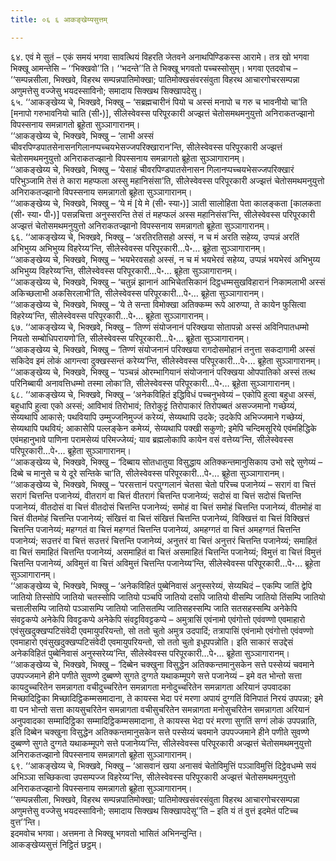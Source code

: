 ```yaml
---
title: ०६ ६ आकङ्खेय्यसुत्तम्

---
```


६४. एवं मे सुतं – एकं समयं भगवा सावत्थियं विहरति जेतवने अनाथपिण्डिकस्स आरामे। तत्र खो भगवा भिक्खू आमन्तेसि – ‘‘भिक्खवो’’ति। ‘‘भदन्ते’’ति ते भिक्खू भगवतो पच्चस्सोसुम्। भगवा एतदवोच –  
‘‘सम्पन्नसीला, भिक्खवे, विहरथ सम्पन्नपातिमोक्खा; पातिमोक्खसंवरसंवुता विहरथ आचारगोचरसम्पन्ना अणुमत्तेसु वज्जेसु भयदस्साविनो; समादाय सिक्खथ सिक्खापदेसु।  
६५. ‘‘आकङ्खेय्य चे, भिक्खवे, भिक्खु – ‘सब्रह्मचारीनं पियो च अस्सं मनापो च गरु च भावनीयो चा’ति [मनापो गरुभावनियो चाति (सी॰)], सीलेस्वेवस्स परिपूरकारी अज्झत्तं चेतोसमथमनुयुत्तो अनिराकतज्झानो विपस्सनाय समन्नागतो ब्रूहेता सुञ्ञागारानम्।  
‘‘आकङ्खेय्य चे, भिक्खवे, भिक्खु – ‘लाभी अस्सं चीवरपिण्डपातसेनासनगिलानप्पच्चयभेसज्जपरिक्खारान’न्ति, सीलेस्वेवस्स परिपूरकारी अज्झत्तं चेतोसमथमनुयुत्तो अनिराकतज्झानो विपस्सनाय समन्नागतो ब्रूहेता सुञ्ञागारानम्।  
‘‘आकङ्खेय्य चे, भिक्खवे, भिक्खु – ‘येसाहं चीवरपिण्डपातसेनासन गिलानप्पच्चयभेसज्जपरिक्खारं परिभुञ्जामि तेसं ते कारा महप्फला अस्सु महानिसंसा’ति, सीलेस्वेवस्स परिपूरकारी अज्झत्तं चेतोसमथमनुयुत्तो अनिराकतज्झानो विपस्सनाय समन्नागतो ब्रूहेता सुञ्ञागारानम्।  
‘‘आकङ्खेय्य चे, भिक्खवे, भिक्खु – ‘ये मं [ये मे (सी॰ स्या॰)] ञाती सालोहिता पेता कालङ्कता [कालकता (सी॰ स्या॰ पी॰)] पसन्नचित्ता अनुस्सरन्ति तेसं तं महप्फलं अस्स महानिसंस’न्ति, सीलेस्वेवस्स परिपूरकारी अज्झत्तं चेतोसमथमनुयुत्तो अनिराकतज्झानो विपस्सनाय समन्नागतो ब्रूहेता सुञ्ञागारानम्।  
६६. ‘‘आकङ्खेय्य चे, भिक्खवे, भिक्खु – ‘अरतिरतिसहो अस्सं, न च मं अरति सहेय्य, उप्पन्नं अरतिं अभिभुय्य अभिभुय्य विहरेय्य’न्ति, सीलेस्वेवस्स परिपूरकारी…पे॰… ब्रूहेता सुञ्ञागारानम्।  
‘‘आकङ्खेय्य चे, भिक्खवे, भिक्खु – ‘भयभेरवसहो अस्सं, न च मं भयभेरवं सहेय्य, उप्पन्नं भयभेरवं अभिभुय्य अभिभुय्य विहरेय्य’न्ति, सीलेस्वेवस्स परिपूरकारी…पे॰… ब्रूहेता सुञ्ञागारानम्।  
‘‘आकङ्खेय्य चे, भिक्खवे, भिक्खु – ‘चतुन्नं झानानं आभिचेतसिकानं दिट्ठधम्मसुखविहारानं निकामलाभी अस्सं अकिच्छलाभी अकसिरलाभी’ति, सीलेस्वेवस्स परिपूरकारी…पे॰… ब्रूहेता सुञ्ञागारानम्।  
‘‘आकङ्खेय्य चे, भिक्खवे, भिक्खु – ‘ये ते सन्ता विमोक्खा अतिक्कम्म रूपे आरुप्पा, ते कायेन फुसित्वा विहरेय्य’न्ति, सीलेस्वेवस्स परिपूरकारी…पे॰… ब्रूहेता सुञ्ञागारानम्।  
६७. ‘‘आकङ्खेय्य चे, भिक्खवे, भिक्खु – ‘तिण्णं संयोजनानं परिक्खया सोतापन्नो अस्सं अविनिपातधम्मो नियतो सम्बोधिपरायणो’ति, सीलेस्वेवस्स परिपूरकारी…पे॰… ब्रूहेता सुञ्ञागारानम्।  
‘‘आकङ्खेय्य चे, भिक्खवे, भिक्खु – ‘तिण्णं संयोजनानं परिक्खया रागदोसमोहानं तनुत्ता सकदागामी अस्सं सकिदेव इमं लोकं आगन्त्वा दुक्खस्सन्तं करेय्य’न्ति, सीलेस्वेवस्स परिपूरकारी…पे॰… ब्रूहेता सुञ्ञागारानम्।  
‘‘आकङ्खेय्य चे, भिक्खवे, भिक्खु – ‘पञ्चन्नं ओरम्भागियानं संयोजनानं परिक्खया ओपपातिको अस्सं तत्थ परिनिब्बायी अनावत्तिधम्मो तस्मा लोका’ति, सीलेस्वेवस्स परिपूरकारी…पे॰… ब्रूहेता सुञ्ञागारानम्।  
६८. ‘‘आकङ्खेय्य चे, भिक्खवे, भिक्खु – ‘अनेकविहितं इद्धिविधं पच्चनुभवेय्यं – एकोपि हुत्वा बहुधा अस्सं, बहुधापि हुत्वा एको अस्सं; आविभावं तिरोभावं; तिरोकुट्टं तिरोपाकारं तिरोपब्बतं असज्जमानो गच्छेय्यं, सेय्यथापि आकासे; पथवियापि उम्मुज्जनिमुज्जं करेय्यं, सेय्यथापि उदके; उदकेपि अभिज्जमाने गच्छेय्यं, सेय्यथापि पथवियं; आकासेपि पल्लङ्केन कमेय्यं, सेय्यथापि पक्खी सकुणो; इमेपि चन्दिमसूरिये एवंमहिद्धिके एवंमहानुभावे पाणिना परामसेय्यं परिमज्जेय्यं; याव ब्रह्मलोकापि कायेन वसं वत्तेय्य’न्ति, सीलेस्वेवस्स परिपूरकारी…पे॰… ब्रूहेता सुञ्ञागारानम्।  
‘‘आकङ्खेय्य चे, भिक्खवे, भिक्खु – ‘दिब्बाय सोतधातुया विसुद्धाय अतिक्कन्तमानुसिकाय उभो सद्दे सुणेय्यं – दिब्बे च मानुसे च ये दूरे सन्तिके चा’ति, सीलेस्वेवस्स परिपूरकारी…पे॰… ब्रूहेता सुञ्ञागारानम्।  
‘‘आकङ्खेय्य चे, भिक्खवे, भिक्खु – ‘परसत्तानं परपुग्गलानं चेतसा चेतो परिच्च पजानेय्यं – सरागं वा चित्तं सरागं चित्तन्ति पजानेय्यं, वीतरागं वा चित्तं वीतरागं चित्तन्ति पजानेय्यं; सदोसं वा चित्तं सदोसं चित्तन्ति पजानेय्यं, वीतदोसं वा चित्तं वीतदोसं चित्तन्ति पजानेय्यं; समोहं वा चित्तं समोहं चित्तन्ति पजानेय्यं, वीतमोहं वा चित्तं वीतमोहं चित्तन्ति पजानेय्यं; संखित्तं वा चित्तं संखित्तं चित्तन्ति पजानेय्यं, विक्खित्तं वा चित्तं विक्खित्तं चित्तन्ति पजानेय्यं; महग्गतं वा चित्तं महग्गतं चित्तन्ति पजानेय्यं, अमहग्गतं वा चित्तं अमहग्गतं चित्तन्ति पजानेय्यं; सउत्तरं वा चित्तं सउत्तरं चित्तन्ति पजानेय्यं, अनुत्तरं वा चित्तं अनुत्तरं चित्तन्ति पजानेय्यं; समाहितं वा चित्तं समाहितं चित्तन्ति पजानेय्यं, असमाहितं वा चित्तं असमाहितं चित्तन्ति पजानेय्यं; विमुत्तं वा चित्तं विमुत्तं चित्तन्ति पजानेय्यं, अविमुत्तं वा चित्तं अविमुत्तं चित्तन्ति पजानेय्य’न्ति, सीलेस्वेवस्स परिपूरकारी…पे॰… ब्रूहेता सुञ्ञागारानम्।  
‘‘आकङ्खेय्य चे, भिक्खवे, भिक्खु – ‘अनेकविहितं पुब्बेनिवासं अनुस्सरेय्यं, सेय्यथिदं – एकम्पि जातिं द्वेपि जातियो तिस्सोपि जातियो चतस्सोपि जातियो पञ्चपि जातियो दसपि जातियो वीसम्पि जातियो तिंसम्पि जातियो चत्तालीसम्पि जातियो पञ्ञासम्पि जातियो जातिसतम्पि जातिसहस्सम्पि जाति सतसहस्सम्पि अनेकेपि संवट्टकप्पे अनेकेपि विवट्टकप्पे अनेकेपि संवट्टविवट्टकप्पे – अमुत्रासिं एवंनामो एवंगोत्तो एवंवण्णो एवमाहारो एवंसुखदुक्खप्पटिसंवेदी एवमायुपरियन्तो, सो ततो चुतो अमुत्र उदपादिं; तत्रापासिं एवंनामो एवंगोत्तो एवंवण्णो एवमाहारो एवंसुखदुक्खप्पटिसंवेदी एवमायुपरियन्तो, सो ततो चुतो इधूपपन्नोति। इति साकारं सउद्देसं अनेकविहितं पुब्बेनिवासं अनुस्सरेय्य’न्ति, सीलेस्वेवस्स परिपूरकारी…पे॰… ब्रूहेता सुञ्ञागारानम्।  
‘‘आकङ्खेय्य चे, भिक्खवे, भिक्खु – ‘दिब्बेन चक्खुना विसुद्धेन अतिक्कन्तमानुसकेन सत्ते पस्सेय्यं चवमाने उपपज्जमाने हीने पणीते सुवण्णे दुब्बण्णे सुगते दुग्गते यथाकम्मूपगे सत्ते पजानेय्यं – इमे वत भोन्तो सत्ता कायदुच्चरितेन समन्नागता वचीदुच्चरितेन समन्नागता मनोदुच्चरितेन समन्नागता अरियानं उपवादका मिच्छादिट्ठिका मिच्छादिट्ठिकम्मसमादाना, ते कायस्स भेदा परं मरणा अपायं दुग्गतिं विनिपातं निरयं उपपन्ना; इमे वा पन भोन्तो सत्ता कायसुचरितेन समन्नागता वचीसुचरितेन समन्नागता मनोसुचरितेन समन्नागता अरियानं अनुपवादका सम्मादिट्ठिका सम्मादिट्ठिकम्मसमादाना, ते कायस्स भेदा परं मरणा सुगतिं सग्गं लोकं उपपन्नाति, इति दिब्बेन चक्खुना विसुद्धेन अतिक्कन्तमानुसकेन सत्ते पस्सेय्यं चवमाने उपपज्जमाने हीने पणीते सुवण्णे दुब्बण्णे सुगते दुग्गते यथाकम्मूपगे सत्ते पजानेय्य’न्ति, सीलेस्वेवस्स परिपूरकारी अज्झत्तं चेतोसमथमनुयुत्तो अनिराकतज्झानो विपस्सनाय समन्नागतो ब्रूहेता सुञ्ञागारानम्।  
६९. ‘‘आकङ्खेय्य चे, भिक्खवे, भिक्खु – ‘आसवानं खया अनासवं चेतोविमुत्तिं पञ्ञाविमुत्तिं दिट्ठेवधम्मे सयं अभिञ्ञा सच्छिकत्वा उपसम्पज्ज विहरेय्य’न्ति, सीलेस्वेवस्स परिपूरकारी अज्झत्तं चेतोसमथमनुयुत्तो अनिराकतज्झानो विपस्सनाय समन्नागतो ब्रूहेता सुञ्ञागारानम्।  
‘‘सम्पन्नसीला, भिक्खवे, विहरथ सम्पन्नपातिमोक्खा; पातिमोक्खसंवरसंवुता विहरथ आचारगोचरसम्पन्ना अणुमत्तेसु वज्जेसु भयदस्साविनो; समादाय सिक्खथ सिक्खापदेसू’’ति – इति यं तं वुत्तं इदमेतं पटिच्च वुत्त’’न्ति।  
इदमवोच भगवा। अत्तमना ते भिक्खू भगवतो भासितं अभिनन्दुन्ति।  
आकङ्खेय्यसुत्तं निट्ठितं छट्ठम्।  

